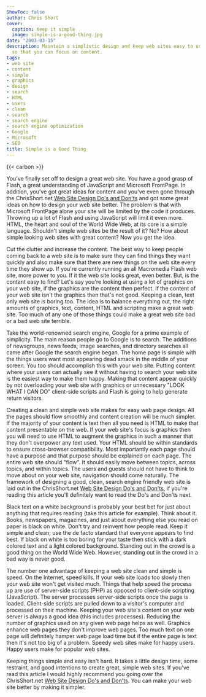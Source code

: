 ```yaml
---
ShowToc: false
author: Chris Short
cover:
  caption: Keep it simple
  image: simple-is-a-good-thing.jpg
date: "2003-03-15"
description: Maintain a simplistic design and keep web sites easy to use and maintain
  so that you can focus on content.
tags:
- web site
- content
- simple
- graphics
- design
- search
- HTML
- users
- clean
- search
- search engine
- search engine optimization
- Google
- Microsoft
- SEO
title: Simple is a Good Thing
---
```


{{< carbon >}}

You've finally set off to design a great web site. You have a good grasp of Flash, a great understanding of JavaScript and Microsoft FrontPage. In addition, you've got great ideas for content and you've even gone through the ChrisShort.net [Web Site Design Do's and Don'ts](/web-site-design-dos-and-donts/) and got some great ideas on how to design your web site better. The problem is that with Microsoft FrontPage alone your site will be limited by the code it produces. Throwing up a lot of Flash and using JavaScript will limit it even more. HTML, the heart and soul of the World Wide Web, at its core is a simple language. Shouldn't simple web sites be the result of it? No? How about simple looking web sites with great content? Now you get the idea.

Cut the clutter and increase the content. The best way to keep people coming back to a web site is to make sure they can find things they want quickly and also make sure that there are new things on the web site every time they show up. If you're currently running an all Macromedia Flash web site, more power to you. If it the web site looks great, even better. But, is the content easy to find? Let's say you're looking at using a lot of graphics on your web site, if the graphics are the content then perfect. If the content of your web site isn't the graphics then that's not good. Keeping a clean, text only web site is boring too. The idea is to balance everything out, the right amounts of graphics, text, content, HTML and scripting make a great web site. Too much of any one of those things could make a great web site bad or a bad web site terrible.

Take the world-renowned search engine, Google for a prime example of simplicity. The main reason people go to Google is to search. The additions of newsgroups, news feeds, image searches, and directory searches all came after Google the search engine began. The home page is simple with the things users want most appearing dead smack in the middle of your screen. You too should accomplish this with your web site. Putting content where your users can actually see it without having to search your web site is the easiest way to make them happy. Making that content appear quickly by not overloading your web site with graphics or unnecessary "LOOK WHAT I CAN DO" client-side scripts and Flash is going to help generate return visitors.

Creating a clean and simple web site makes for easy web page design. All the pages should flow smoothly and content creation will be much simpler. If the majority of your content is text then all you need is HTML to make that content presentable on the web. If your web site's focus is graphics then you will need to use HTML to augment the graphics in such a manner that they don't overpower any text used. Your HTML should be within standards to ensure cross-browser compatibility. Most importantly each page should have a purpose and that purpose should be explained on each page. The entire web site should "flow". It should easily move between topics, across topics, and within topics. The users and guests should not have to think to move about on your web site, navigation should come naturally. The framework of designing a good, clean, search engine friendly web site is laid out in the ChrisShort.net [Web Site Design Do's and Don'ts](/web-site-design-dos-and-donts/), if you're reading this article you'll definitely want to read the Do's and Don'ts next.

Black text on a white background is probably your best bet for just about anything that requires reading (take this article for example). Think about it. Books, newspapers, magazines, and just about everything else you read on paper is black on white. Don't try and reinvent how people read. Keep it simple and clean; use the de facto standard that everyone appears to find best. If black on white is too boring for your taste then stick with a dark colored text and a light colored background. Standing out in the crowd is a good thing on the World Wide Web. However, standing out in the crowd in a bad way is never good.

The number one advantage of keeping a web site clean and simple is speed. On the Internet, speed kills. If your web site loads too slowly then your web site won't get visited much. Things that help speed the process up are use of server-side scripts (PHP) as opposed to client-side scripting (JavaScript). The server processes server-side scripts once the page is loaded. Client-side scripts are pulled down to a visitor's computer and processed on their machine. Keeping your web site's content on your web server is always a good idea (this includes processes). Reducing the number of graphics used on any given web page helps as well. Graphics enhance web pages they don't improve web pages. Too much text on one page will definitely hamper web page load time but if the entire page is text then it's not too big of a problem. Speedy web sites make for happy users. Happy users make for popular web sites.

Keeping things simple and easy isn't hard. It takes a little design time, some restraint, and good intentions to create great, simple web sites. If you've read this article I would highly recommend you going over the ChrisShort.net [Web Site Design Do's and Don'ts](/web-site-design-dos-and-donts/). You can make your web site better by making it simpler.

